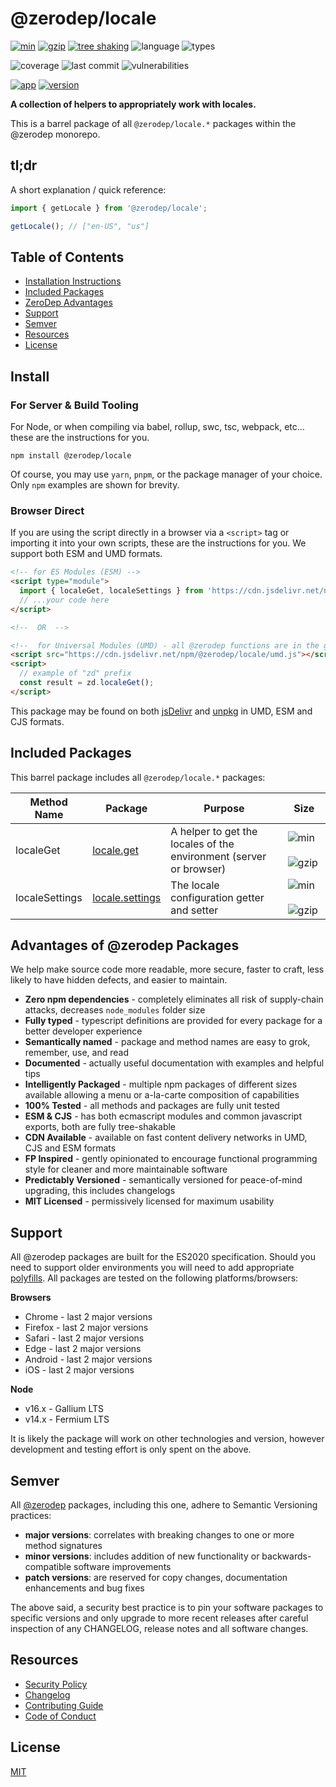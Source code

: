 # @zerodep/locale

[![min](https://img.shields.io/bundlephobia/min/@zerodep/locale?style=flat-square&color=blue)](https://bundlephobia.com/package/@zerodep/locale) [![gzip](https://img.shields.io/bundlephobia/minzip/@zerodep/locale?style=flat-square&color=blue)](https://bundlephobia.com/package/@zerodep/locale) [![tree shaking](https://img.shields.io/badge/tree%20shaking-supported-blue?style=flat-square)](https://bundlephobia.com/package/@zerodep/locale) ![language](https://img.shields.io/github/languages/top/cdepage/zerodep?style=flat-square) ![types](https://badgen.net/npm/types/@zerodep/locale?style=flat-square)

![coverage](https://img.shields.io/badge/coverage-100%25-green?style=flat-square) ![last commit](https://img.shields.io/github/last-commit/cdepage/zerodep?style=flat-square) ![vulnerabilities](https://img.shields.io/snyk/vulnerabilities/npm/@zerodep/locale?style=flat-square)

[![app](https://img.shields.io/badge/app-%40zerodep-orange?style=flat-square)](https://www.npmjs.com/package/@zerodep/app) [![version](https://img.shields.io/npm/v/@zerodep/locale?style=flat-square&color=orange)](https://www.npmjs.com/package/@zerodep/locale)

**A collection of helpers to appropriately work with locales.**

This is a barrel package of all `@zerodep/locale.*` packages within the @zerodep monorepo.

## tl;dr

A short explanation / quick reference:

```typescript
import { getLocale } from '@zerodep/locale';

getLocale(); // ["en-US", "us"]
```

## Table of Contents

- [Installation Instructions](#install)
- [Included Packages](#included-packages)
- [ZeroDep Advantages](#advantages-of-zerodep-packages)
- [Support](#support)
- [Semver](#semver)
- [Resources](#resources)
- [License](#license)

## Install

### For Server & Build Tooling

For Node, or when compiling via babel, rollup, swc, tsc, webpack, etc... these are the instructions for you.

```
npm install @zerodep/locale
```

Of course, you may use `yarn`, `pnpm`, or the package manager of your choice. Only `npm` examples are shown for brevity.

### Browser Direct

If you are using the script directly in a browser via a `<script>` tag or importing it into your own scripts, these are the instructions for you. We support both ESM and UMD formats.

```html
<!-- for ES Modules (ESM) -->
<script type="module">
  import { localeGet, localeSettings } from 'https://cdn.jsdelivr.net/npm/@zerodep/locale/esm.js';
  // ...your code here
</script>

<!--  OR  -->

<!--  for Universal Modules (UMD) - all @zerodep functions are in the global "zd" namespace -->
<script src="https://cdn.jsdelivr.net/npm/@zerodep/locale/umd.js"></script>
<script>
  // example of "zd" prefix
  const result = zd.localeGet();
</script>
```

This package may be found on both [jsDelivr](https://cdn.jsdelivr.net/npm/@zerodep/locale/umd.js) and [unpkg](https://unpkg.com/@zerodep/locale/umd.js) in UMD, ESM and CJS formats.

## Included Packages

This barrel package includes all `@zerodep/locale.*` packages:

| Method Name | Package | Purpose | Size |
| --- | --- | --- | --- |
| localeGet | [locale.get](https://www.npmjs.com/package/@zerodep/locale.get) | A helper to get the locales of the environment (server or browser) | ![min](https://img.shields.io/bundlephobia/min/@zerodep/locale.get?style=flat-square&color=blue&label=minified)<br />&nbsp;&nbsp;&nbsp;&nbsp;![gzip](https://img.shields.io/bundlephobia/minzip/@zerodep/locale.get?style=flat-square&color=blue&label=gzip) |
| localeSettings | [locale.settings](https://www.npmjs.com/package/@zerodep/locale.settings) | The locale configuration getter and setter | ![min](https://img.shields.io/bundlephobia/min/@zerodep/locale.settings?style=flat-square&color=blue&label=minified)<br />&nbsp;&nbsp;&nbsp;&nbsp;![gzip](https://img.shields.io/bundlephobia/minzip/@zerodep/locale.settings?style=flat-square&color=blue&label=gzip) |

## Advantages of @zerodep Packages

We help make source code more readable, more secure, faster to craft, less likely to have hidden defects, and easier to maintain.

- **Zero npm dependencies** - completely eliminates all risk of supply-chain attacks, decreases `node_modules` folder size
- **Fully typed** - typescript definitions are provided for every package for a better developer experience
- **Semantically named** - package and method names are easy to grok, remember, use, and read
- **Documented** - actually useful documentation with examples and helpful tips
- **Intelligently Packaged** - multiple npm packages of different sizes available allowing a menu or a-la-carte composition of capabilities
- **100% Tested** - all methods and packages are fully unit tested
- **ESM & CJS** - has both ecmascript modules and common javascript exports, both are fully tree-shakable
- **CDN Available** - available on fast content delivery networks in UMD, CJS and ESM formats
- **FP Inspired** - gently opinionated to encourage functional programming style for cleaner and more maintainable software
- **Predictably Versioned** - semantically versioned for peace-of-mind upgrading, this includes changelogs
- **MIT Licensed** - permissively licensed for maximum usability

## Support

All @zerodep packages are built for the ES2020 specification. Should you need to support older environments you will need to add appropriate [polyfills](https://developer.mozilla.org/en-US/docs/Glossary/Polyfill). All packages are tested on the following platforms/browsers:

**Browsers**

- Chrome - last 2 major versions
- Firefox - last 2 major versions
- Safari - last 2 major versions
- Edge - last 2 major versions
- Android - last 2 major versions
- iOS - last 2 major versions

**Node**

- v16.x - Gallium LTS
- v14.x - Fermium LTS

It is likely the package will work on other technologies and version, however development and testing effort is only spent on the above.

## Semver

All [@zerodep](https://github.com/cdepage/zerodep) packages, including this one, adhere to Semantic Versioning practices:

- **major versions**: correlates with breaking changes to one or more method signatures
- **minor versions**: includes addition of new functionality or backwards-compatible software improvements
- **patch versions**: are reserved for copy changes, documentation enhancements and bug fixes

The above said, a security best practice is to pin your software packages to specific versions and only upgrade to more recent releases after careful inspection of any CHANGELOG, release notes and all software changes.

## Resources

- [Security Policy](https://github.com/cdepage/zerodep/blob/main/SECURITY.md)
- [Changelog](https://github.com/cdepage/zerodep/blob/main/packages/locale/locale/CHANGELOG.md)
- [Contributing Guide](https://github.com/cdepage/zerodep/blob/main/CONTRIBUTING.md)
- [Code of Conduct](https://github.com/cdepage/zerodep/blob/main/CODE_OF_CONDUCT.md)

## License

[MIT](https://github.com/cdepage/zerodep/blob/main/LICENSE)
